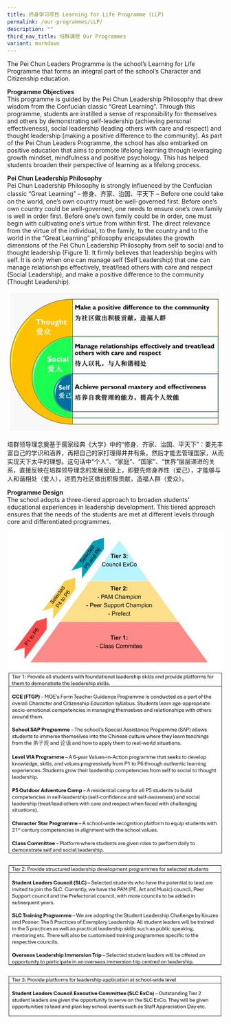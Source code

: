 ```yaml
---
title: 终身学习项目 Learning for Life Programme (LLP)
permalink: /our-programmes/LLP/
description: ""
third_nav_title: 培群课程 Our Programmes
variant: markdown
---
```

The Pei Chun Leaders Programme is the school’s Learning for Life Programme that forms an integral part of the school’s Character and Citizenship education.

**Programme Objectives** <br>
This programme is guided by the Pei Chun Leadership Philosophy that drew wisdom from the Confucian classic “Great Learning”. Through this programme, students are instilled a sense of responsibility for themselves and others by demonstrating self-leadership (achieving personal effectiveness), social leadership (leading others with care and respect) and thought leadership (making a positive difference to the community). As part of the Pei Chun Leaders Programme, the school has also embarked on positive education that aims to promote lifelong learning through leveraging growth mindset, mindfulness and positive psychology. This has helped students broaden their perspective of learning as a lifelong process.

**Pei Chun Leadership Philosophy** <br>
Pei Chun Leadership Philosophy is strongly influenced by the Confucian classic “Great Learning” – 修身、齐家、治国、平天下 – Before one could take on the world, one’s own country must be well-governed first. Before one’s own country could be well-governed, one needs to ensure one’s own family is well in order first. Before one’s own family could be in order, one must begin with cultivating one’s virtue from within first. The direct relevance from the virtue of the individual, to the family, to the country and to the world in the “Great Learning” philosophy encapsulates the growth dimensions of the Pei Chun Leadership Philosophy from self to social and to thought leadership (Figure 1). It firmly believes that leadership begins with self. It is only when one can manage self (Self Leadership) that one can manage relationships effectively, treat/lead others with care and respect (Social Leadership), and make a positive difference to the community (Thought Leadership).

![](/images/Our%20Programmes/LLP1.jpg)

培群领导理念奠基于儒家经典《大学》中的“修身、齐家、治国、平天下”：要先丰富自己的学识和涵养，再把自己的家打理得井井有条，然后才能去管理国家，从而实现天下太平的理想。这句话中“个人”、“家庭”、“国家”、“世界”层层递进的关系，直接反映在培群领导理念的发展层级上，即要先修身养性（爱己），才能够与人和谐相处（爱人），进而为社区做出积极贡献，造福人群（爱众）。

**Programme Design** <br>
The school adopts a three-tiered approach to broaden students’ educational experiences in leadership development. This tiered approach ensures that the needs of the students are met at different levels through core and differentiated programmes.

![](/images/Our%20Programmes/LLP2.jpg)
![](/images/Our%20Programmes/LLP3.jpg)

![](/images/Our%20Programmes/LLP4.jpg)